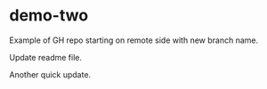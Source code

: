 # demo-two
Example of GH repo starting on remote side with new branch name.

Update readme file.

Another quick update.